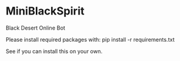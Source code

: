 # MiniBlackSpirit
Black Desert Online Bot

Please install required packages with: pip install -r requirements.txt

See if you can install this on your own.
